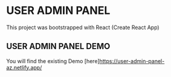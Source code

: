 # USER ADMIN PANEL

This project was bootstrapped with React (Create React App)

## USER ADMIN PANEL DEMO

You will find the existing Demo [here]https://user-admin-panel-az.netlify.app/
